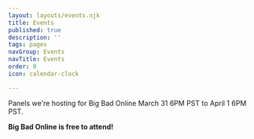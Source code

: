 ```yaml
---
layout: layouts/events.njk
title: Events
published: true
description: ''
tags: pages
navGroup: Events
navTitle: Events
order: 0
icon: calendar-clock

---
```

<!--Events are for Big Bad Con, October 27-30 2022! We are still accepting [event submissions](/run-an-event/)! _Game signups are open now._ [Here's how they work](https://www.bigbadcon.com/how-do-game-signups-work/)!

See the event in a calendar grid [here](https://docs.google.com/spreadsheets/d/1pN9rNG8IhhzNwUwr1g-In8Gp0Pvfn7LVGfJCCaolWbs/edit#gid=2).-->

Panels we're hosting for Big Bad Online March 31 6PM PST to April 1 6PM PST. 

**Big Bad Online is free to attend!**